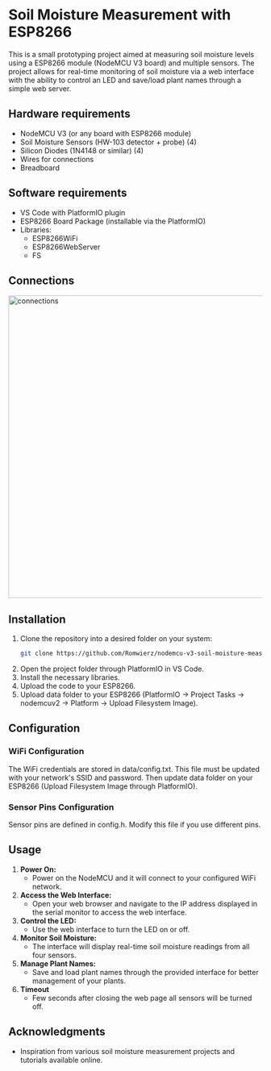 # Soil Moisture Measurement with ESP8266
This is a small prototyping project aimed at measuring soil moisture levels using a ESP8266 module (NodeMCU V3 board) and multiple sensors. The project allows for real-time monitoring of soil moisture via a web interface with the ability to control an LED and save/load plant names through a simple web server. 

## Hardware requirements
- NodeMCU V3 (or any board with ESP8266 module)
- Soil Moisture Sensors (HW-103 detector + probe) (4)
- Silicon Diodes (1N4148 or similar) (4)
- Wires for connections
- Breadboard

## Software requirements
- VS Code with PlatformIO plugin
- ESP8266 Board Package (installable via the PlatformIO)
- Libraries:
  - ESP8266WiFi
  - ESP8266WebServer
  - FS

## Connections
<img src="https://github.com/user-attachments/assets/c4f823a0-0868-4cd1-8d39-b63226c4e12c" alt="connections" width="600"/>

## Installation
1. Clone the repository into a desired folder on your system:
   ```bash
   git clone https://github.com/Romwierz/nodemcu-v3-soil-moisture-measurement
   ```
2. Open the project folder through PlatformIO in VS Code.
3. Install the necessary libraries.
4. Upload the code to your ESP8266.
5. Upload data folder to your ESP8266 (PlatformIO -> Project Tasks -> nodemcuv2 -> Platform -> Upload Filesystem Image).

## Configuration
### WiFi Configuration
The WiFi credentials are stored in data/config.txt. This file must be updated with your network's SSID and password. Then update data folder on your ESP8266 (Upload Filesystem Image through PlatformIO).

### Sensor Pins Configuration
Sensor pins are defined in config.h. Modify this file if you use different pins.

## Usage
1. **Power On:**
    - Power on the NodeMCU and it will connect to your configured WiFi network.
2. **Access the Web Interface:**
    - Open your web browser and navigate to the IP address displayed in the serial monitor to access the web interface.
3. **Control the LED:**
    - Use the web interface to turn the LED on or off.
4. **Monitor Soil Moisture:**
    - The interface will display real-time soil moisture readings from all four sensors.
5. **Manage Plant Names:**
    - Save and load plant names through the provided interface for better management of your plants.
6. **Timeout**
    - Few seconds after closing the web page all sensors will be turned off.

## Acknowledgments
- Inspiration from various soil moisture measurement projects and tutorials available online.
